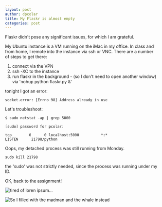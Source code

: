 ```yaml
---
layout: post
author: dpcolar
title: My Flaskr is almost empty
categories: post
---
```


Flaskr didn't pose any significant issues, for which I am grateful.  

My Ubuntu instance is a VM running on the iMac in my office.  In class and from home, I remote into the instance via ssh or VNC.
There are a number of steps to get there:  
1) connect via the VPN<br>
2) ssh -XC to the instance<br>
3) run flaskr in the background - (so I don't need to open another window) via 'nohup python flaskr.py &'

tonight I got an error: 
```  
socket.error: [Errno 98] Address already in use
```

Let's troubleshoot:
```
$ sudo netstat -ap | grep 5000
```
```
[sudo] password for pcolar: 
```

```
tcp        0      0 localhost:5000          *:*                     LISTEN      21798/python
```

Oops, my detached process was still running from Monday.<br>
```
sudo kill 21798
```
the 'sudo' was not strictly needed, since the process was running under my ID.

OK, back to the assignment!

![tired of loren ipsum...](http://www.unc.edu/~pcolar/Flask_1.png)


![So I filled with the madman and the whale instead](http://www.unc.edu/~pcolar/Flask_2.png)
